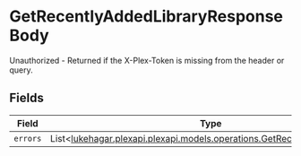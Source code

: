 # GetRecentlyAddedLibraryResponseBody

Unauthorized - Returned if the X-Plex-Token is missing from the header or query.


## Fields

| Field                                                                                                                         | Type                                                                                                                          | Required                                                                                                                      | Description                                                                                                                   |
| ----------------------------------------------------------------------------------------------------------------------------- | ----------------------------------------------------------------------------------------------------------------------------- | ----------------------------------------------------------------------------------------------------------------------------- | ----------------------------------------------------------------------------------------------------------------------------- |
| `errors`                                                                                                                      | List<[lukehagar.plexapi.plexapi.models.operations.GetRecentlyAddedErrors](../../models/operations/GetRecentlyAddedErrors.md)> | :heavy_minus_sign:                                                                                                            | N/A                                                                                                                           |